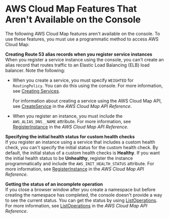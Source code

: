 # AWS Cloud Map Features That Aren't Available on the Console<a name="configuring-cloud-map-feature-not-available"></a>

The following AWS Cloud Map features aren't available on the console\. To use these features, you must use a programmatic method to access AWS Cloud Map:

**Creating Route 53 alias records when you register service instances**  
When you register a service instance using the console, you can't create an alias record that routes traffic to an Elastic Load Balancing \(ELB\) load balancer\. Note the following:  
+ When you create a service, you must specify `WEIGHTED` for `RoutingPolicy`\. You can do this using the console\. For more information, see [Creating Services](creating-services.md)\.

  For information about creating a service using the AWS Cloud Map API, see [CreateService](https://docs.aws.amazon.com/cloud-map/latest/api/API_CreateService.html) in the *AWS Cloud Map API Reference*\.
+ When you register an instance, you must include the `AWS_ALIAS_DNS__NAME` attribute\. For more information, see [RegisterInstance](https://docs.aws.amazon.com/cloud-map/latest/api/API_RegisterInstance.html) in the *AWS Cloud Map API Reference*\.

**Specifying the initial health status for custom health checks**  
If you register an instance using a service that includes a custom health check, you can't specify the initial status for the custom health check\. By default, the initial status of a custom health checks is **Healthy**\. If you want the initial health status to be **Unhealthy**, register the instance programmatically and include the `AWS_INIT_HEALTH_STATUS` attribute\. For more information, see [RegisterInstance](https://docs.aws.amazon.com/cloud-map/latest/api/API_RegisterInstance.html) in the *AWS Cloud Map API Reference*\.

**Getting the status of an incomplete operation**  
If you close a browser window after you create a namespace but before creating the namespace has completed, the console doesn't provide a way to see the current status\. You can get the status by using [ListOperations](https://docs.aws.amazon.com/cloud-map/latest/api/API_ListOperations.html)\. For more information, see [ListOperations](https://docs.aws.amazon.com/cloud-map/latest/api/API_ListOperations.html) in the *AWS Cloud Map API Reference*\.